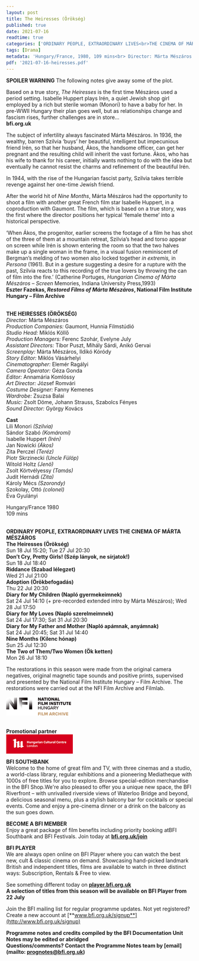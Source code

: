 ```yaml
---
layout: post
title: The Heiresses (Örökség)
published: true
date: 2021-07-16 
readtime: true
categories: ['ORDINARY PEOPLE, EXTRAORDINARY LIVES<br>THE CINEMA OF MÁRTA MÉSZÁROS']
tags: [Drama]
metadata: 'Hungary/France, 1980, 109 mins<br> Director: Márta Mészáros'
pdf: '2021-07-16-heiresses.pdf'
---
```


**SPOILER WARNING** The following notes give away some of the plot.

Based on a true story, _The Heiresses_ is the first time Mészáros used a period setting. Isabelle Huppert plays Irén, a quiet Jewish shop girl employed by a rich but sterile woman (Monori) to have a baby for her. In pre-WWII Hungary their plan goes well, but as relationships change and fascism rises, further challenges are in store...<br>
**bfi.org.uk**

The subject of infertility always fascinated Márta Mészáros. In 1936, the wealthy, barren Szilvia ‘buys’ her beautiful, intelligent but impecunious friend Irén, so that her husband, Ákos, the handsome officer, can get her pregnant and the resulting child will inherit the vast fortune. Ákos, who has his wife to thank for his career, initially wants nothing to do with the idea but eventually he cannot resist the charms and refinement of the beautiful Irén.

In 1944, with the rise of the Hungarian fascist party, Szilvia takes terrible revenge against her one-time Jewish friend.

After the world hit of _Nine Months_, Márta Mészáros had the opportunity to shoot a film with another great French film star Isabelle Huppert, in a coproduction with Gaumont. The film, which is based on a true story, was the first where the director positions her typical ‘female theme’ into a historical perspective.

‘When Ákos, the progenitor, earlier screens the footage of a film he has shot of the three of them at a mountain retreat, Szilvia’s head and torso appear on screen while Irén  is shown entering the room so that the two halves make up a single woman in the frame, in a visual fusion reminiscent of Bergman’s melding of two women also locked together _in extremis,_ in _Persona_ (1961). But in a gesture suggesting a desire for a rupture with the past, Szilvia reacts to this recording of the true lovers by throwing the can of film into the fire.’  (Catherine Portuges, _Hungarian Cinema of Márta Mészáros – Screen_ Memories, Indiana University Press,1993)<br>
**Eszter Fazekas, _Restored Films of Márta Mészáros_, National Film Institute Hungary – Film Archive**<br>
<br>


**THE HEIRESSES (ÖRÖKSÉG)**<br>
_Director:_ Márta Mészáros<br>
_Production Companies:_ Gaumont, Hunnia Filmstúdió<br>
_Studio Head:_ Miklós  Köllő<br>
_Production Managers:_ Ferenc  Szohár, Evelyne July<br>
_Assistant Directors:_ Tibor Puszt, Mihály Sárdi, Anikó Gervai<br>
_Screenplay:_ Márta Mészáros, Ildikó Kóródy<br>
_Story Editor:_ Miklós Vásárhelyi<br>
_Cinematographer:_ Elemér Ragályi<br>
_Camera Operator:_ Géza Gonda<br>
_Editor:_ Annamária Komlóssy<br>
_Art Director:_ József Romvári<br>
_Costume Designer:_ Fanny Kemenes<br>
_Wardrobe:_ Zsuzsa Balai<br>
_Music:_ Zsolt Döme, Johann  Strauss, Szabolcs Fényes<br>
_Sound Director:_ György  Kovács<br>

**Cast**<br>
Lili Monori _(Szilvia)_<br>
Sándor Szabó _(Komáromi)_<br>
Isabelle Huppert _(Irén)_<br>
Jan Nowicki _(Ákos)_<br>
Zita Perczel _(Teréz)_<br>
Piotr Skrzinecki _(Uncle Fülöp)_<br>
Witold Holtz _(Jenö)_<br>
Zsolt Körtvélyessy _(Tamás)_<br>
Judit Hernádi _(Zita)_<br>
Károly Mécs _(Szorondy)_<br>
Szokolay, Ottó _(colonel)_<br>
Éva Gyulányi<br>

Hungary/France 1980<br>
109 mins<br>
<br>

**ORDINARY PEOPLE, EXTRAORDINARY LIVES  THE CINEMA OF MÁRTA MÉSZÁROS**<br>
**The Heiresses (Örökség)**<br>
Sun 18 Jul 15:20; Tue 27 Jul 20:30<br>
**Don’t Cry, Pretty Girls! (Szép lányok, ne sírjatok!)**<br>
Sun 18 Jul 18:40<br>
**Riddance (Szabad lélegzet)**<br>
Wed 21 Jul 21:00<br>
**Adoption (Örökbefogadás)**<br>
Thu 22 Jul 20:30<br>
**Diary for My Children (Napló gyermekeimnek)**<br>
Sat 24 Jul 14:10 (+ pre-recorded extended intro by
Márta Mészáros); Wed 28 Jul 17:50<br>
**Diary for My Loves (Napló szerelmeimnek)**<br>
Sat 24 Jul 17:30; Sat 31 Jul 20:30<br>
**Diary for My Father and Mother (Napló apámnak, anyámnak)**<br>
Sat 24 Jul 20:45; Sat 31 Jul 14:40<br>
**Nine Months (Kilenc hónap)**<br>
Sun 25 Jul 12:30<br>
**The Two of Them/Two Women (Ök ketten)**<br>
Mon 26 Jul 18:10<br>

The restorations in this season were made from the original camera negatives, original magnetic tape sounds and positive prints, supervised and presented by the National Film Institute Hungary – Film Archive. The restorations were carried out at the NFI Film Archive and Filmlab.<br>
<br>
<img style="float: left;" src="/img/nfi-hungary-logo-01.png"><br>
<br><br><br>

**Promotional partner**<br>
<img style="float: left;" src="/img/hungarian-cultural-centre-logo-01.png">
<br><br><br>

**BFI SOUTHBANK**  
Welcome to the home of great film and TV, with three cinemas and a studio, a world-class library, regular exhibitions and a pioneering Mediatheque with 1000s of free titles for you to explore. Browse special-edition merchandise in the BFI Shop.We&#39;re also pleased to offer you a unique new space, the BFI Riverfront – with unrivalled riverside views of Waterloo Bridge and beyond, a delicious seasonal menu, plus a stylish balcony bar for cocktails or special events. Come and enjoy a pre-cinema dinner or a drink on the balcony as the sun goes down.  

**BECOME A BFI MEMBER**  
Enjoy a great package of film benefits including priority booking atBFI Southbank and BFI Festivals. Join today at [**bfi.org.uk/join**](http://www.bfi.org.uk/join)  

**BFI PLAYER**  
 We are always open online on BFI Player where you can watch the best new, cult &amp; classic cinema on demand. Showcasing hand-picked landmark British and independent titles, films are available to watch in three distinct ways: Subscription, Rentals &amp; Free to view.  

See something different today on [**player.bfi.org.uk**](https://player.bfi.org.uk)  
**A selection of titles from this season will be available on BFI Player from 22 July**<br>

Join the BFI mailing list for regular programme updates. Not yet registered? Create a new account at [**www.bfi.org.uk/signup**](http://www.bfi.org.uk/signup)

**Programme notes and credits compiled by the BFI Documentation Unit  
Notes may be edited or abridged  
Questions/comments? Contact the Programme Notes team by [email](mailto: prognotes@bfi.org.uk)**
